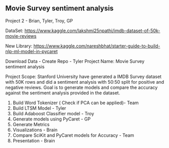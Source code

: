 ## Movie Survey sentiment analysis

Project 2 - Brian, Tyler, Troy, GP

DataSet: https://www.kaggle.com/lakshmi25npathi/imdb-dataset-of-50k-movie-reviews

New Library: https://www.kaggle.com/nareshbhat/starter-guide-to-build-nlp-ml-model-in-pycaret


Download Data -
Create Repo - Tyler
Project Name: Movie Survey sentiment analysis


Project Scope:
Stanford University have generated a IMDB Survey dataset with 50K rows and did a sentiment analysis with 50:50
split for positive and negative reviews.
Goal is to generate models and compare the accuracy against the sentiment analysis provided in the dataset.
1) Build Word Tokenizer ( Check if PCA can be applied)- Team
2) Build LTSM Model - Tyler
3) Build  Adaboost Classifier model - Troy
4) Generate models using PyCaret - GP
5) Generate Metrics
6) Visualizations - Brain
7) Compare SciKit and PyCaret models for Accuracy - Team
8) Presentation - Brain
